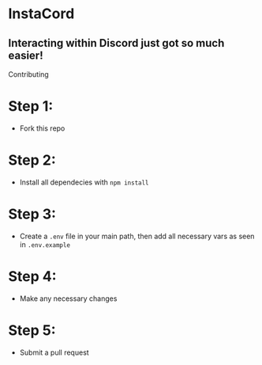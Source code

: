 <h1>InstaCord</h1>
<h2>Interacting within Discord just got so much easier!</h2>

Contributing

# Step 1:
- Fork this repo
# Step 2:
- Install all dependecies with `npm install`
# Step 3:
- Create a `.env` file in your main path, then add all necessary vars as seen in `.env.example`
# Step 4:
- Make any necessary changes
# Step 5:
- Submit a pull request